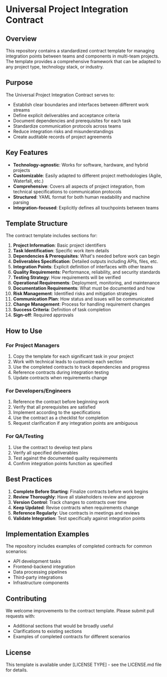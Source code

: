 # Universal Project Integration Contract

## Overview
This repository contains a standardized contract template for managing integration points between teams and components in multi-team projects. The template provides a comprehensive framework that can be adapted to any project type, technology stack, or industry.

## Purpose
The Universal Project Integration Contract serves to:
- Establish clear boundaries and interfaces between different work streams
- Define explicit deliverables and acceptance criteria
- Document dependencies and prerequisites for each task
- Standardize communication protocols across teams
- Reduce integration risks and misunderstandings
- Create auditable records of project agreements

## Key Features
- **Technology-agnostic**: Works for software, hardware, and hybrid projects
- **Customizable**: Easily adapted to different project methodologies (Agile, Waterfall, etc.)
- **Comprehensive**: Covers all aspects of project integration, from technical specifications to communication protocols
- **Structured**: YAML format for both human readability and machine parsing
- **Integration-focused**: Explicitly defines all touchpoints between teams

## Template Structure

The contract template includes sections for:

1. **Project Information**: Basic project identifiers
2. **Task Identification**: Specific work item details
3. **Dependencies & Prerequisites**: What's needed before work can begin
4. **Deliverables Specification**: Detailed outputs including APIs, files, etc.
5. **Integration Points**: Explicit definition of interfaces with other teams
6. **Quality Requirements**: Performance, reliability, and security standards
7. **Testing Strategy**: How requirements will be verified
8. **Operational Requirements**: Deployment, monitoring, and maintenance
9. **Documentation Requirements**: What must be documented and how
10. **Risk Management**: Identified risks and mitigation strategies
11. **Communication Plan**: How status and issues will be communicated
12. **Change Management**: Process for handling requirement changes
13. **Success Criteria**: Definition of task completion
14. **Sign-off**: Required approvals

## How to Use

### For Project Managers
1. Copy the template for each significant task in your project
2. Work with technical leads to customize each section
3. Use the completed contracts to track dependencies and progress
4. Reference contracts during integration testing
5. Update contracts when requirements change

### For Developers/Engineers
1. Reference the contract before beginning work
2. Verify that all prerequisites are satisfied
3. Implement according to the specifications
4. Use the contract as a checklist for completion
5. Request clarification if any integration points are ambiguous

### For QA/Testing
1. Use the contract to develop test plans
2. Verify all specified deliverables
3. Test against the documented quality requirements
4. Confirm integration points function as specified

## Best Practices

1. **Complete Before Starting**: Finalize contracts before work begins
2. **Review Thoroughly**: Have all stakeholders review and approve
3. **Version Control**: Track changes to contracts over time
4. **Keep Updated**: Revise contracts when requirements change
5. **Reference Regularly**: Use contracts in meetings and reviews
6. **Validate Integration**: Test specifically against integration points

## Implementation Examples

The repository includes examples of completed contracts for common scenarios:
- API development tasks
- Frontend-backend integration
- Data processing pipelines
- Third-party integrations
- Infrastructure components

## Contributing

We welcome improvements to the contract template. Please submit pull requests with:
- Additional sections that would be broadly useful
- Clarifications to existing sections
- Examples of completed contracts for different scenarios

## License

This template is available under [LICENSE TYPE] - see the LICENSE.md file for details.
